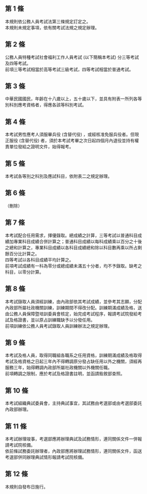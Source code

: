第 1 條
-------
本規則依公務人員考試法第三條規定訂定之。  
本規則未規定事項，依有關考試法規之規定辦理。

第 2 條
-------
公務人員特種考試社會福利工作人員考試 (以下簡稱本考試) 分三等考試  
及四等考試。  
前項三等考試相當於高等考試三級考試，四等考試相當於普通考試。

第 3 條
-------
中華民國國民，年齡在十八歲以上，五十歲以下，並具有附表一所列各等  
別科別應考資格者，得應各該等科別考試。

第 4 條
-------
本考試男性應考人須服畢兵役 (含替代役) ，或經核准免服兵役者。但現  
正服役 (含替代役) 者，須於本考試考畢之次日起四個月內退役並持有權  
責單位發給之證明文件，始得報考。

第 5 條
-------
本考試各等別之科別及應試科目，依附表二之規定辦理。

第 6 條
-------
（刪除）

第 7 條
-------
本考試配合任用需求，擇優錄取。總成績之計算，三等考試以普通科目成  
績加專業科目成績合併計算之；普通科目成績以每科成績乘以百分之十後  
之總和計算之，專業科目成績以各科目成績總和除以科目數再乘以所占剩  
餘百分比計算之。  
四等考試以各科目成績平均計算之。  
前項考試成績有一科為零分或總成績未滿五十分者，均不予錄取。缺考之  
科目，以零分計算。

第 8 條
-------
本考試錄取人員須經訓練，由內政部依其考試成績，並參考其志願，分配  
內政部所屬社政機關訓練，訓練期間不得改分配。訓練期滿成績及格，送  
由公務人員保障暨培訓委員會核定，始完成考試程序，報請考試院發給考  
試及格證書，並以原占訓練職缺予以分發任用。  
前項訓練依公務人員考試錄取人員訓練辦法之規定辦理。

第 9 條
-------
本考試及格人員，取得同職組各職系之任用資格，訓練期滿成績及格取得  
考試及格資格之日起三年內不得轉調原分發占缺任用以外之機關，須經再  
服務三年，始得轉調內政部所屬社政機關以外機關任職。  
前項轉調之限制，應於考試及格證書註明，並函請銓敘部查照。

第 10 條
--------
本考試組織典試委員會，主持典試事宜，其試務由考選部或由考選部委託  
內政部辦理。

第 11 條
--------
本考試辦理竣事，考選部應將辦理典試及試務情形，連同關係文件一併報  
請考試院核備。  
依前條試務委託辦理者，內政部應將辦理試務情形，連同關係文件，函送  
考選部併同辦理典試情形報請考試院核備。

第 12 條
--------
本規則自發布日施行。

